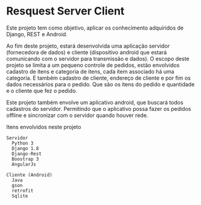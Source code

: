 # Resquest Server Client

Este projeto tem como objetivo, aplicar os conhecimento adquiridos de Django, REST e Android.

Ao fim deste projeto, estará desenvolvida uma aplicação servidor (fornecedora de dados) e cliente (dispositivo android que estará comunicando com o servidor para transmissão e dados). O escopo deste projeto se limita a um pequeno controle de pedidos, estão envolvidos cadastro de itens e categoria de itens, cada item associado há uma categoria. E também cadastro de cliente, endereço de cliente e por fim os dados necessários para o pedido. Que são os itens do pedido e quantidade e o cliente que fez o pedido.

Este projeto também envolve um aplicativo android, que buscará todos cadastros do servidor. Permitindo que o aplicativo possa fazer os pedidos offline e sincronizar com o servidor quando houver rede.


Itens envolvidos neste projeto

    Servidor
      Python 3
      Django 1.8
      Django-Rest
      Boostrap 3
      AngularJs

    Cliente (Android)
      Java
      gson
      retrofit
      Sqlite
  



